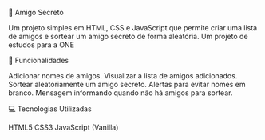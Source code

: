 🎁 Amigo Secreto

Um projeto simples em HTML, CSS e JavaScript que permite criar uma lista de amigos e sortear um amigo secreto de forma aleatória. Um projeto de estudos para a ONE

🔹 Funcionalidades

Adicionar nomes de amigos.
Visualizar a lista de amigos adicionados.
Sortear aleatoriamente um amigo secreto.
Alertas para evitar nomes em branco.
Mensagem informando quando não há amigos para sortear.

💻 Tecnologias Utilizadas

HTML5
CSS3
JavaScript (Vanilla)
